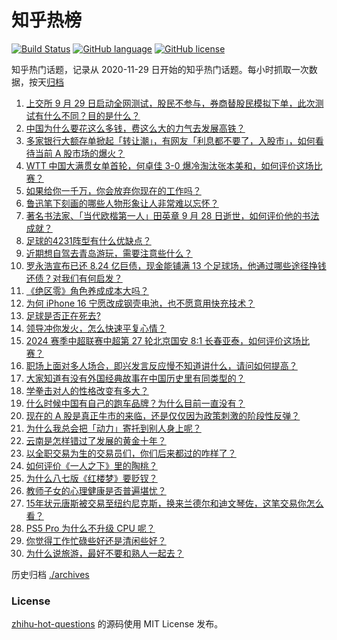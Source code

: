 # 知乎热榜
[![Build Status](https://github.com/ToWeLong/zhihu-hot-questions/workflows/CI/badge.svg)](https://github.com/ToWeLong/zhihu-hot-questions/actions)
[![GitHub language](https://img.shields.io/badge/language-golang-orange.svg)](https://golang.org/)
[![GitHub license](https://img.shields.io/github/license/ToWeLong/zhihu-hot-questions)](https://github.com/ToWeLong/zhihu-hot-questions/blob/main/LICENSE)

知乎热门话题，记录从 2020-11-29 日开始的知乎热门话题。每小时抓取一次数据，按天[归档](./archives)

<!-- BEGIN -->

1. [上交所 9 月 29 日启动全网测试，股民不参与，券商替股民模拟下单，此次测试有什么不同？目的是什么？](https://www.zhihu.com/question/682461956)
1. [中国为什么要花这么多钱，费这么大的力气去发展高铁？](https://www.zhihu.com/question/21347929)
1. [多家银行大额存单掀起「转让潮」，有网友「利息都不要了，入股市」，如何看待当前 A 股市场的爆火？](https://www.zhihu.com/question/685631004)
1. [WTT 中国大满贯女单首轮，何卓佳 3-0 爆冷淘汰张本美和，如何评价这场比赛？](https://www.zhihu.com/question/683869468)
1. [如果给你一千万，你会放弃你现在的工作吗？](https://www.zhihu.com/question/666945768)
1. [鲁迅笔下刻画的哪些人物形象让人非常难以忘怀？](https://www.zhihu.com/question/668146382)
1. [著名书法家、「当代欧楷第一人」田英章 9 月 28 日逝世，如何评价他的书法成就？](https://www.zhihu.com/question/682215971)
1. [足球的4231阵型有什么优缺点？](https://www.zhihu.com/question/343376432)
1. [近期想自驾去青岛游玩，需要注意些什么？](https://www.zhihu.com/question/666034831)
1. [罗永浩宣布已还 8.24 亿巨债，现金能铺满 13 个足球场，他通过哪些途径挣钱还债？对我们有何启发？](https://www.zhihu.com/question/677043479)
1. [《绝区零》角色养成成本大吗？](https://www.zhihu.com/question/664552969)
1. [为何 iPhone 16 宁愿改成钢壳电池，也不愿意用快充技术？](https://www.zhihu.com/question/667687176)
1. [足球是否正在死去?](https://www.zhihu.com/question/621569065)
1. [领导冲你发火，怎么快速平复心情？](https://www.zhihu.com/question/668084057)
1. [2024 赛季中超联赛中超第 27 轮北京国安 8:1 长春亚泰，如何评价这场比赛？](https://www.zhihu.com/question/679337516)
1. [职场上面对多人场合，即兴发言反应慢不知道讲什么，请问如何提高？](https://www.zhihu.com/question/667663121)
1. [大家知道有没有外国经典故事在中国历史里有同类型的？](https://www.zhihu.com/question/667313815)
1. [学拳击对人的性格改变有多大？](https://www.zhihu.com/question/459384656)
1. [什么时候中国有自己的跑车品牌？为什么目前一直没有？](https://www.zhihu.com/question/455232411)
1. [现在的 A 股是真正牛市的来临，还是仅仅因为政策刺激的阶段性反弹？](https://www.zhihu.com/question/679697244)
1. [为什么我总会把「动力」寄托到别人身上呢？](https://www.zhihu.com/question/668235338)
1. [云南是怎样错过了发展的黄金十年？](https://www.zhihu.com/question/375126530)
1. [以全职交易为生的交易员们，你们后来都过的咋样了？](https://www.zhihu.com/question/572525501)
1. [如何评价《一人之下》里的陶桃？](https://www.zhihu.com/question/606200856)
1. [为什么八七版《红楼梦》要贬钗？](https://www.zhihu.com/question/672761656)
1. [教师子女的心理健康是否普遍堪忧？](https://www.zhihu.com/question/664034662)
1. [15年状元唐斯被交易至纽约尼克斯，换来兰德尔和迪文琴佐，这笔交易你怎么看？](https://www.zhihu.com/question/677137362)
1. [PS5 Pro 为什么不升级 CPU 呢？](https://www.zhihu.com/question/667541816)
1. [你觉得工作忙碌些好还是清闲些好？](https://www.zhihu.com/question/668119472)
1. [为什么说旅游，最好不要和熟人一起去？](https://www.zhihu.com/question/471156628)

<!-- END -->

历史归档 [./archives](./archives)


### License
[zhihu-hot-questions](https://github.com/towelong/zhihu-hot-questions) 的源码使用 MIT License 发布。